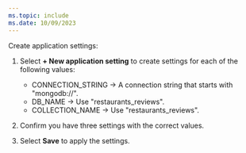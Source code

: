 ```yaml
---
ms.topic: include
ms.date: 10/09/2023
---
```


Create application settings:

1. Select **+ New application setting** to create settings for each of the following values:

    * CONNECTION_STRING &rarr; A connection string that starts with "mongodb://".
    * DB_NAME &rarr; Use "restaurants_reviews".
    * COLLECTION_NAME &rarr; Use "restaurants_reviews".

1. Confirm you have three settings with the correct values.

1. Select **Save** to apply the settings.

